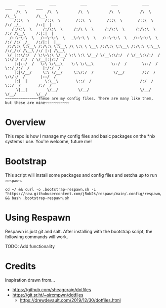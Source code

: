 ```
      ___           ___           ___           ___           ___           ___           ___     
     /\  \         /\  \         /\  \         /\  \         /\  \         /\__\         /\__\    
    /::\  \       /::\  \       /::\  \       /::\  \       /::\  \       /:/ _/_       /::|  |   
   /:/\:\  \     /:/\:\  \     /:/\ \  \     /:/\:\  \     /:/\:\  \     /:/ /\__\     /:|:|  |   
  /::\~\:\  \   /::\~\:\  \   _\:\~\ \  \   /::\~\:\  \   /::\~\:\  \   /:/ /:/ _/_   /:/|:|  |__ 
 /:/\:\ \:\__\ /:/\:\ \:\__\ /\ \:\ \ \__\ /:/\:\ \:\__\ /:/\:\ \:\__\ /:/_/:/ /\__\ /:/ |:| /\__\
 \/_|::\/:/  / \:\~\:\ \/__/ \:\ \:\ \/__/ \/__\:\/:/  / \/__\:\/:/  / \:\/:/ /:/  / \/__|:|/:/  /
    |:|::/  /   \:\ \:\__\    \:\ \:\__\        \::/  /       \::/  /   \::/_/:/  /      |:/:/  / 
    |:|\/__/     \:\ \/__/     \:\/:/  /         \/__/        /:/  /     \:\/:/  /       |::/  /  
    |:|  |        \:\__\        \::/  /                      /:/  /       \::/  /        /:/  /   
     \|__|         \/__/         \/__/                       \/__/         \/__/         \/__/    
~~~~~~~~~~~~~~~These are my config files. There are many like them, but these are mine~~~~~~~~~~~
```
# Overview
This repo is how I manage my config files and basic packages on the *nix systems I use. You're welcome, future me!

# Bootstrap
This script will install some packages and config files and setcha up to run `respawn`.
```
cd ~/ && curl -o .bootstrap-respawn.sh -L "https://raw.githubusercontent.com/jRob2k/respawn/main/.config/respawn/bootstrap.sh" && bash .bootstrap-respawn.sh
```
# Using Respawn
Respawn is just git and salt. After installing with the bootstrap script, the following commands will work. 

TODO: Add functionality

# Credits
Inspiration drawn from...
- https://github.com/sheagcraig/dotfiles
- https://git.sr.ht/~sircmpwn/dotfiles
    - https://drewdevault.com/2019/12/30/dotfiles.html
